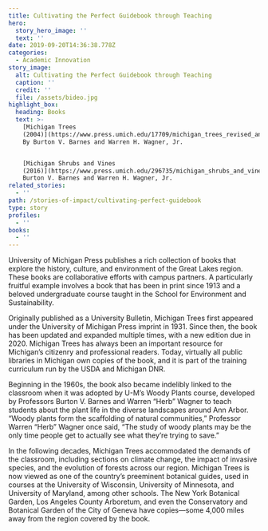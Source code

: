 ```yaml
---
title: Cultivating the Perfect Guidebook through Teaching
hero:
  story_hero_image: ''
  text: ''
date: 2019-09-20T14:36:38.778Z
categories:
  - Academic Innovation
story_image:
  alt: Cultivating the Perfect Guidebook through Teaching
  caption: ''
  credit: ''
  file: /assets/bideo.jpg
highlight_box:
  heading: Books
  text: >-
    [Michigan Trees
    (2004)](https://www.press.umich.edu/17709/michigan_trees_revised_and_updated)
    By Burton V. Barnes and Warren H. Wagner, Jr.


    [Michigan Shrubs and Vines
    (2016)](https://www.press.umich.edu/296735/michigan_shrubs_and_vines) By
    Burton V. Barnes and Warren H. Wagner, Jr.
related_stories:
  - ''
path: /stories-of-impact/cultivating-perfect-guidebook
type: story
profiles:
  - ''
books:
  - ''
---
```

University of Michigan Press publishes a rich collection of books that explore the history, culture, and environment of the Great Lakes region. These books are collaborative efforts with campus partners. A particularly fruitful example involves a book that has been in print since 1913 and a beloved undergraduate course taught in the School for Environment and Sustainability.

Originally published as a University Bulletin, Michigan Trees first appeared under the University of Michigan Press imprint in 1931. Since then, the book has been updated and expanded multiple times, with a new edition due in 2020. Michigan Trees has always been an important resource for Michigan’s citizenry and professional readers. Today, virtually all public libraries in Michigan own copies of the book, and it is part of the training curriculum run by the USDA and Michigan DNR.

Beginning in the 1960s, the book also became indelibly linked to the classroom when it was adopted by U-M’s Woody Plants course, developed by Professors Burton V. Barnes and Warren “Herb” Wagner to teach students about the plant life in the diverse landscapes around Ann Arbor. “Woody plants form the scaffolding of natural communities,” Professor Warren “Herb” Wagner once said, “The study of woody plants may be the only time people get to actually see what they’re trying to save.”

In the following decades, Michigan Trees accommodated the demands of the classroom, including sections on climate change, the impact of invasive species, and the evolution of forests across our region. Michigan Trees is now viewed as one of the country’s preeminent botanical guides, used in courses at the University of Wisconsin, University of Minnesota, and University of Maryland, among other schools. The New York Botanical Garden, Los Angeles County Arboretum, and even the Conservatory and Botanical Garden of the City of Geneva have copies—some 4,000 miles away from the region covered by the book.
